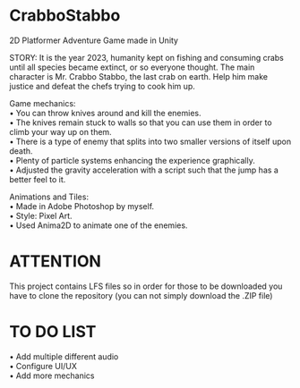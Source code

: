 # CrabboStabbo
2D Platformer Adventure Game made in Unity

STORY:
It is the year 2023, humanity kept on fishing and consuming crabs until all species became extinct, or so everyone thought. The main character is Mr. Crabbo Stabbo, the last crab on earth. Help him make justice and defeat the chefs trying to cook him up.

Game mechanics:  
•	You can throw knives around and kill the enemies.  
•	The knives remain stuck to walls so that you can use them in order to climb your way up on them.  
•	There is a type of enemy that splits into two smaller versions of itself upon death.  
•	Plenty of particle systems enhancing the experience graphically.  
•	Adjusted the gravity acceleration with a script such that the jump has a better feel to it.

Animations and Tiles:  
•	Made in Adobe Photoshop by myself.  
•	Style: Pixel Art.  
•	Used Anima2D to animate one of the enemies.  

# ATTENTION
This project contains LFS files so in order for those to be downloaded you have to clone the repository (you can not simply download the .ZIP file)

# TO DO LIST
•	Add multiple different audio  
•	Configure UI/UX  
•	Add more mechanics
